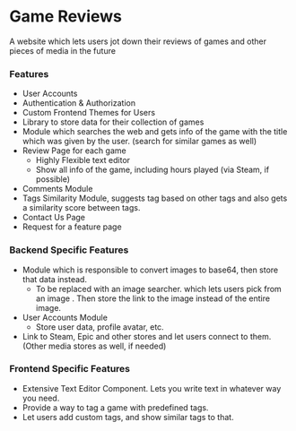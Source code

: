 # Game Reviews
A website which lets users jot down their reviews of games and other pieces of media in the future

### Features
 - User Accounts
 - Authentication & Authorization
 - Custom Frontend Themes for Users
 - Library to store data for their collection of games
 - Module which searches the web and gets info of the game with the title which was given by the user. (search for similar games as well)
 - Review Page for each game
	 - Highly Flexible text editor
	 - Show all info of the game, including hours played (via Steam, if possible)
- Comments Module
- Tags Similarity Module, suggests tag based on other tags and also gets a similarity score between tags.
- Contact Us Page
- Request for a feature page

### Backend Specific Features
- Module which is responsible to convert images to base64, then store that data instead.
	- To be replaced with an image searcher. which lets users pick from an image . Then store the link to the image instead of the entire image.
- User Accounts Module
	- Store user data, profile avatar, etc.
- Link to Steam, Epic and other stores and let users connect to them. (Other media stores as well, if needed)

### Frontend Specific Features
- Extensive Text Editor Component. Lets you write text in whatever way you need.
- Provide a way to tag a game with predefined tags. 
- Let users add custom tags, and show similar tags to that.

